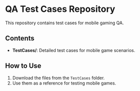 # QA Test Cases Repository

This repository contains test cases for mobile gaming QA.

## Contents
- **TestCases/**: Detailed test cases for mobile game scenarios.

## How to Use
1. Download the files from the `TestCases` folder.
2. Use them as a reference for testing mobile games.
